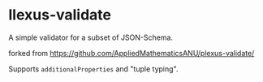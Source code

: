llexus-validate
==============

A simple validator for a subset of JSON-Schema.

forked from https://github.com/AppliedMathematicsANU/plexus-validate/

Supports `additionalProperties` and "tuple typing".
